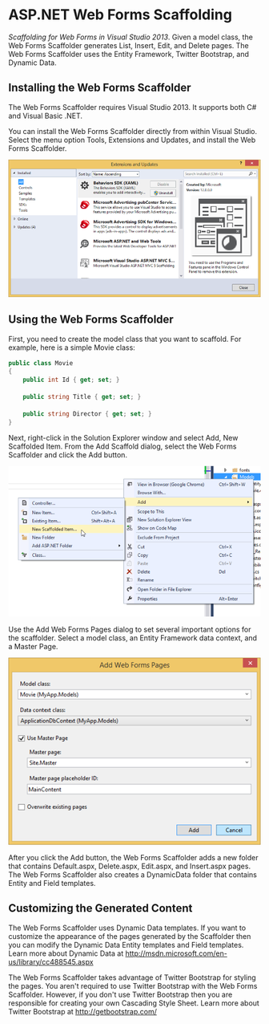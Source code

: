 ASP.NET Web Forms Scaffolding
===================

_Scaffolding for Web Forms in Visual Studio 2013_. Given a model class, the Web Forms Scaffolder generates List, Insert, Edit, and Delete pages. The Web Forms Scaffolder uses the Entity Framework, Twitter Bootstrap, and Dynamic Data.

## Installing the Web Forms Scaffolder

The Web Forms Scaffolder requires Visual Studio 2013. It supports both C# and Visual Basic .NET.

You can install the Web Forms Scaffolder directly from within Visual Studio. Select the menu option Tools, Extensions and Updates, and install the Web Forms Scaffolder.

![Install Web Forms Scaffolder](/READMEImages/Install.png "Install Web Forms Scaffolder")

## Using the Web Forms Scaffolder

First, you need to create the model class that you want to scaffold. For example, here is a simple Movie class:

```C#
public class Movie
{
    public int Id { get; set; }

    public string Title { get; set; }

    public string Director { get; set; }
}

```

Next, right-click in the Solution Explorer window and select Add, New Scaffolded Item. From the Add Scaffold dialog, select the Web Forms Scaffolder and click the Add button.

![Add New Scaffolded Item](/READMEImages/AddNewScaffoldedItem.png "Add, New Scaffolded Item")

Use the Add Web Forms Pages dialog to set several important options for the scaffolder. Select a model class, an Entity Framework data context, and a Master Page.

![Add Web Forms Pages Dialog](/READMEImages/AddWebFormsPages.png "Add Web Forms Pages Dialog")

After you click the Add button, the Web Forms Scaffolder adds a new folder that contains Default.aspx, Delete.aspx, Edit.aspx, and Insert.aspx pages. The Web Forms Scaffolder also creates a DynamicData folder that contains Entity and Field templates.

## Customizing the Generated Content

The Web Forms Scaffolder uses Dynamic Data templates. If you want to customize the appearance of the pages generated by the Scaffolder then you can modify the Dynamic Data Entity templates and Field templates. Learn more about Dynamic Data at http://msdn.microsoft.com/en-us/library/cc488545.aspx  

The Web Forms Scaffolder takes advantage of Twitter Bootstrap for styling the pages. You aren't required to use Twitter Bootstrap with the Web Forms Scaffolder. However, if you don't use Twitter Bootstrap then you are responsible for creating your own Cascading Style Sheet. Learn more about Twitter Bootstrap at http://getbootstrap.com/   

